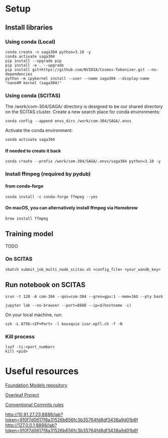 # Setup
## Install libraries
### Using conda (Local)
```
conda create -n saga304 python=3.10 -y
conda activate saga304
pip install --upgrade pip
pip install -e . --upgrade
pip install git+https://github.com/NVIDIA/Cosmos-Tokenizer.git --no-dependencies
python -m ipykernel install --user --name saga304 --display-name "nano4M kernel (saga304)"
```

### Using conda (SCITAS)
The /work/com-304/SAGA/ directory is designed to be our shared directory on the SCITAS cluster.
Create a new search place for conda environments:
```
conda config --append envs_dirs /work/com-304/SAGA/.envs
```
Activate the conda environment:
```
conda activate saga304
```

#### If needed to create it back
```
conda create --prefix /work/com-304/SAGA/.envs/saga304 python=3.10 -y
```

### Install ffmpeg (required by pydub) 

#### from conda-forge
```
conda install -c conda-forge ffmpeg --yes
```
#### On macOS, you can alternatively install ffmpeg via Homebrew
```
brew install ffmpeg
```

## Training model
TODO

### On SCITAS
```
sbatch submit_job_multi_node_scitas.sh <config_file> <your_wandb_key>
```


## Run notebook on SCITAS
```
srun -t 120 -A com-304 --qos=com-304 --gres=gpu:1 --mem=16G --pty bash
```
```
jupyter lab --no-browser --port=8888 --ip=$(hostname -i)
```
On your local machine, run:
```
ssh -L 8756:<IP+Port> -l bousquie izar.epfl.ch -f -N
```

### Kill process
```
lsof -ti:<port_number>
kill <pid>
```

# Useful resources
[Foundation Models repository](https://github.com/EPFL-VILAB/com-304-FM-project)

[Overleaf Project](https://www.overleaf.com/read/brbpqrkfsnmn#35fa19)

[Conventional Commits rules](https://www.conventionalcommits.org/en/v1.0.0/)

http://10.91.27.23:8888/lab?token=910f7d0617f8a31526b656fc3b35764fd8df3438a9d01b6f
        http://127.0.0.1:8888/lab?token=910f7d0617f8a31526b656fc3b35764fd8df3438a9d01b6f